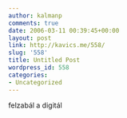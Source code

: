 ```yaml
---
author: kalmanp
comments: true
date: 2006-03-11 00:39:45+00:00
layout: post
link: http://kavics.me/558/
slug: '558'
title: Untitled Post
wordpress_id: 558
categories:
- Uncategorized
---
```


felzabál a digitál
